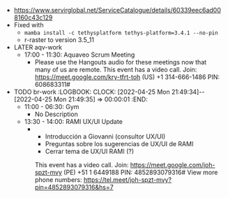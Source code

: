 - https://www.servirglobal.net/ServiceCatalogue/details/60339eec6ad008160c43c129
- Fixed with
	- `mamba install -c tethysplatform tethys-platform=3.4.1 --no-pin`
	- r-raster to version 3.5_11
- LATER aqv-work
	- 17:00 - 11:30: Aquaveo Scrum Meeting
		- Please use the Hangouts audio for these meetings now that many of us are remote.
		  This event has a video call.
		  Join: https://meet.google.com/kry-tfrt-toh
		  (US) +1 314-666-1486 PIN: 608683311#
- TODO br-work
  :LOGBOOK:
  CLOCK: [2022-04-25 Mon 21:49:34]--[2022-04-25 Mon 21:49:35] =>  00:00:01
  :END:
	- 11:00 - 06:30: Gym
		- No Description
	- 13:30 - 14:00: RAMI UX/UI Update
		- <ul><li>Introducción a Giovanni (consultor UX/UI)</li><li>Preguntas sobre los sugerencias de UX/UI de RAMI</li><li>Cerrar tema de UX/UI RAMI (?)</li></ul>
		  
		  This event has a video call.
		  Join: https://meet.google.com/joh-spzt-mvy
		  (PE) +51 1 6449188 PIN: 4852893079316#
		  View more phone numbers: https://tel.meet/joh-spzt-mvy?pin=4852893079316&hs=7